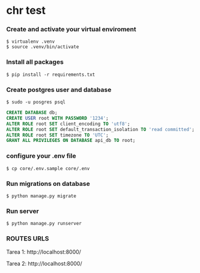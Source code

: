 # chr test


### Create and activate your virtual enviroment

```
$ virtualenv .venv
$ source .venv/bin/activate
```

### Install all packages

```
$ pip install -r requirements.txt
```

### Create postgres user and database
`$ sudo -u posgres psql`

```sql
CREATE DATABASE db;
CREATE USER root WITH PASSWORD '1234';
ALTER ROLE root SET client_encoding TO 'utf8';
ALTER ROLE root SET default_transaction_isolation TO 'read committed';
ALTER ROLE root SET timezone TO 'UTC';
GRANT ALL PRIVILEGES ON DATABASE api_db TO root;
```

### configure your .env file

```
$ cp core/.env.sample core/.env
```

### Run migrations on database

```
$ python manage.py migrate
```


### Run server

```
$ python manage.py runserver
```

### ROUTES URLS

Tarea 1:
http://localhost:8000/

Tarea 2:
http://localhost:8000/